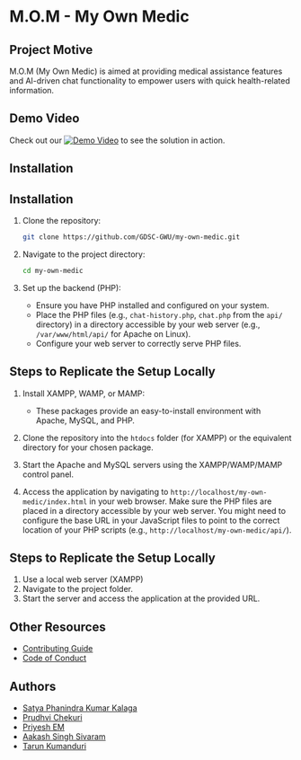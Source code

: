 # M.O.M - My Own Medic

## Project Motive
M.O.M (My Own Medic) is aimed at providing medical assistance features and AI-driven chat functionality to empower users with quick health-related information.

## Demo Video
Check out our [![Demo Video](https://img.youtube.com/vi/fUp6sxivwbo/0.jpg)](https://www.youtube.com/watch?v=fUp6sxivwbo) to see the solution in action.

## Installation
## Installation

1.  Clone the repository:
    ```sh
    git clone https://github.com/GDSC-GWU/my-own-medic.git
    ```
2.  Navigate to the project directory:
    ```sh
    cd my-own-medic
    ```
3.  Set up the backend (PHP):

    *   Ensure you have PHP installed and configured on your system.
    *   Place the PHP files (e.g., `chat-history.php`, `chat.php` from the `api/` directory) in a directory accessible by your web server (e.g., `/var/www/html/api/` for Apache on Linux).
    *   Configure your web server to correctly serve PHP files.

## Steps to Replicate the Setup Locally

1.  Install XAMPP, WAMP, or MAMP:

    *   These packages provide an easy-to-install environment with Apache, MySQL, and PHP.

2.  Clone the repository into the `htdocs` folder (for XAMPP) or the equivalent directory for your chosen package.

3.  Start the Apache and MySQL servers using the XAMPP/WAMP/MAMP control panel.

4.  Access the application by navigating to `http://localhost/my-own-medic/index.html` in your web browser.  Make sure the PHP files are placed in a directory accessible by your web server. You might need to configure the base URL in your JavaScript files to point to the correct location of your PHP scripts (e.g., `http://localhost/my-own-medic/api/`).

## Steps to Replicate the Setup Locally
1. Use a local web server (XAMPP)
2. Navigate to the project folder.
3. Start the server and access the application at the provided URL.

## Other Resources
- [Contributing Guide](CONTRIBUTING.md)  
- [Code of Conduct](CODE_OF_CONDUCT.md)

## Authors
- [Satya Phanindra Kumar Kalaga]() 
- [Prudhvi Chekuri]() 
- [Priyesh EM]()
- [Aakash Singh Sivaram]()
- [Tarun Kumanduri]() 
